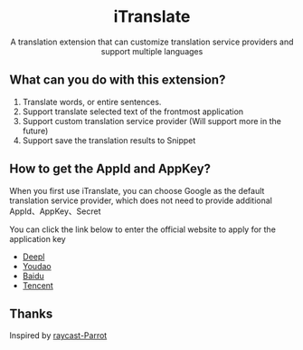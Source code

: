 <h1 align="center">
  <strong>iTranslate</strong>
</h1>
<p align="center">A translation extension that can customize translation service providers and support multiple languages</p>

## What can you do with this extension?

1. Translate words, or entire sentences.
2. Support translate selected text of the frontmost application
3. Support custom translation service provider (Will support more in the future)
4. Support save the translation results to Snippet

## How to get the AppId and AppKey?

When you first use iTranslate, you can choose Google as the default translation service provider, which does not need to provide additional AppId、AppKey、Secret

You can click the link below to enter the official website to apply for the application key
- [Deepl](https://www.deepl.com/pro-api?cta=header-pro-api)
- [Youdao](https://ai.youdao.com)
- [Baidu](https://fanyi-api.baidu.com)
- [Tencent](https://fanyi.qq.com/translateapi)

## Thanks

Inspired by [raycast-Parrot](https://github.com/Haojen/raycast-Parrot)

